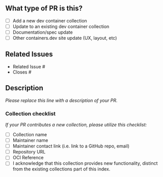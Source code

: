 <!--
     📖 Before submitting a Pull Request, please ensure you've read the Contributing Guide: https://containers.dev/implementors/contributing/
-->

## What type of PR is this?

- [ ] Add a new dev container collection
- [ ] Update to an existing dev container collection
- [ ] Documentation/spec update
- [ ] Other containers.dev site update (UX, layout, etc)

## Related Issues

<!--
For pull requests that relate or close an issue, please include them
below. For example: "closes #1234" would connect the current pull
request to issue 1234. When we merge the pull request, Github will
automatically close the issue.
-->

- Related Issue #
- Closes #

## Description

_Please replace this line with a description of your PR._

### Collection checklist
_If your PR contributes a new collection, please utilize this checklist:_
- [ ] Collection name
- [ ] Maintainer name
- [ ] Maintainer contact link (i.e. link to a GitHub repo, email)
- [ ] Repository URL
- [ ] OCI Reference
- [ ] I acknowledge that this collection provides new functionality, distinct from the existing collections part of this index.